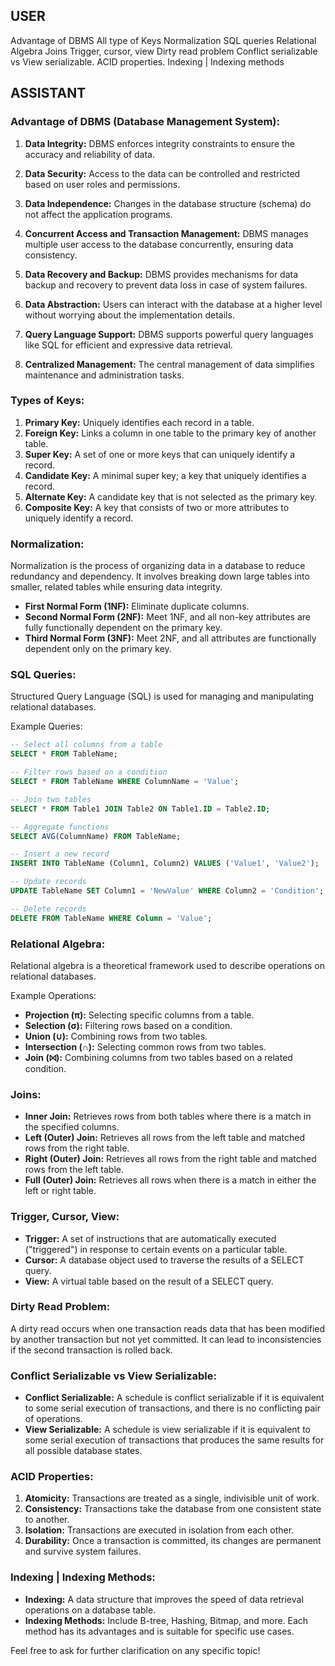 ## USER
Advantage of DBMS
All type of Keys
Normalization
SQL queries
Relational Algebra
Joins
Trigger, cursor, view
Dirty read problem
Conflict serializable vs View serializable.
ACID properties.
Indexing | Indexing methods


## ASSISTANT
### Advantage of DBMS (Database Management System):

1. **Data Integrity:** DBMS enforces integrity constraints to ensure the accuracy and reliability of data.

2. **Data Security:** Access to the data can be controlled and restricted based on user roles and permissions.

3. **Data Independence:** Changes in the database structure (schema) do not affect the application programs.

4. **Concurrent Access and Transaction Management:** DBMS manages multiple user access to the database concurrently, ensuring data consistency.

5. **Data Recovery and Backup:** DBMS provides mechanisms for data backup and recovery to prevent data loss in case of system failures.

6. **Data Abstraction:** Users can interact with the database at a higher level without worrying about the implementation details.

7. **Query Language Support:** DBMS supports powerful query languages like SQL for efficient and expressive data retrieval.

8. **Centralized Management:** The central management of data simplifies maintenance and administration tasks.

### Types of Keys:

1. **Primary Key:** Uniquely identifies each record in a table.
2. **Foreign Key:** Links a column in one table to the primary key of another table.
3. **Super Key:** A set of one or more keys that can uniquely identify a record.
4. **Candidate Key:** A minimal super key; a key that uniquely identifies a record.
5. **Alternate Key:** A candidate key that is not selected as the primary key.
6. **Composite Key:** A key that consists of two or more attributes to uniquely identify a record.

### Normalization:

Normalization is the process of organizing data in a database to reduce redundancy and dependency. It involves breaking down large tables into smaller, related tables while ensuring data integrity.

- **First Normal Form (1NF):** Eliminate duplicate columns.
- **Second Normal Form (2NF):** Meet 1NF, and all non-key attributes are fully functionally dependent on the primary key.
- **Third Normal Form (3NF):** Meet 2NF, and all attributes are functionally dependent only on the primary key.

### SQL Queries:

Structured Query Language (SQL) is used for managing and manipulating relational databases.

Example Queries:
```sql
-- Select all columns from a table
SELECT * FROM TableName;

-- Filter rows based on a condition
SELECT * FROM TableName WHERE ColumnName = 'Value';

-- Join two tables
SELECT * FROM Table1 JOIN Table2 ON Table1.ID = Table2.ID;

-- Aggregate functions
SELECT AVG(ColumnName) FROM TableName;

-- Insert a new record
INSERT INTO TableName (Column1, Column2) VALUES ('Value1', 'Value2');

-- Update records
UPDATE TableName SET Column1 = 'NewValue' WHERE Column2 = 'Condition';

-- Delete records
DELETE FROM TableName WHERE Column = 'Value';
```

### Relational Algebra:

Relational algebra is a theoretical framework used to describe operations on relational databases.

Example Operations:
- **Projection (π):** Selecting specific columns from a table.
- **Selection (σ):** Filtering rows based on a condition.
- **Union (∪):** Combining rows from two tables.
- **Intersection (∩):** Selecting common rows from two tables.
- **Join (⨝):** Combining columns from two tables based on a related condition.

### Joins:

- **Inner Join:** Retrieves rows from both tables where there is a match in the specified columns.
- **Left (Outer) Join:** Retrieves all rows from the left table and matched rows from the right table.
- **Right (Outer) Join:** Retrieves all rows from the right table and matched rows from the left table.
- **Full (Outer) Join:** Retrieves all rows when there is a match in either the left or right table.

### Trigger, Cursor, View:

- **Trigger:** A set of instructions that are automatically executed ("triggered") in response to certain events on a particular table.
- **Cursor:** A database object used to traverse the results of a SELECT query.
- **View:** A virtual table based on the result of a SELECT query.

### Dirty Read Problem:

A dirty read occurs when one transaction reads data that has been modified by another transaction but not yet committed. It can lead to inconsistencies if the second transaction is rolled back.

### Conflict Serializable vs View Serializable:

- **Conflict Serializable:** A schedule is conflict serializable if it is equivalent to some serial execution of transactions, and there is no conflicting pair of operations.
- **View Serializable:** A schedule is view serializable if it is equivalent to some serial execution of transactions that produces the same results for all possible database states.

### ACID Properties:

1. **Atomicity:** Transactions are treated as a single, indivisible unit of work.
2. **Consistency:** Transactions take the database from one consistent state to another.
3. **Isolation:** Transactions are executed in isolation from each other.
4. **Durability:** Once a transaction is committed, its changes are permanent and survive system failures.

### Indexing | Indexing Methods:

- **Indexing:** A data structure that improves the speed of data retrieval operations on a database table.
- **Indexing Methods:** Include B-tree, Hashing, Bitmap, and more. Each method has its advantages and is suitable for specific use cases.

Feel free to ask for further clarification on any specific topic!